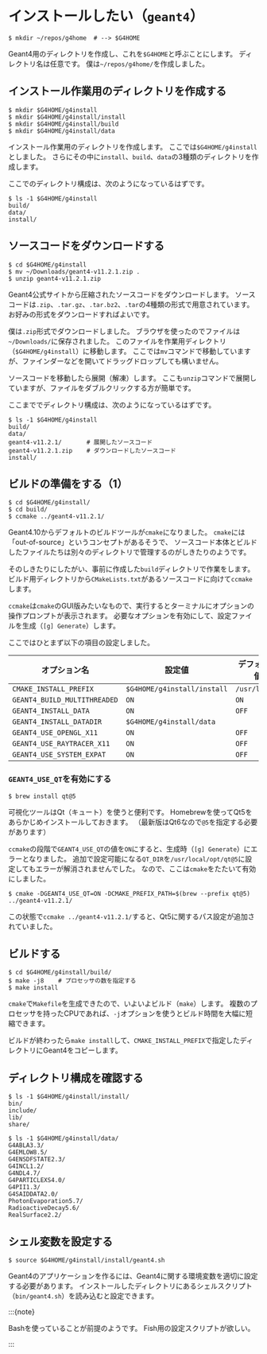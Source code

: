 # インストールしたい（``geant4``）

```console
$ mkdir ~/repos/g4home  # --> $G4HOME
```

Geant4用のディレクトリを作成し、これを``$G4HOME``と呼ぶことにします。
ディレクトリ名は任意です。
僕は``~/repos/g4home/``を作成しました。

## インストール作業用のディレクトリを作成する

```console
$ mkdir $G4HOME/g4install
$ mkdir $G4HOME/g4install/install
$ mkdir $G4HOME/g4install/build
$ mkdir $G4HOME/g4install/data
```

インストール作業用のディレクトリを作成します。
ここでは``$G4HOME/g4install``としました。
さらにその中に``install``、``build``、``data``の3種類のディレクトリを作成します。

ここでのディレクトリ構成は、次のようになっているはずです。

```console
$ ls -1 $G4HOME/g4install
build/
data/
install/
```

## ソースコードをダウンロードする

```console
$ cd $G4HOME/g4install
$ mv ~/Downloads/geant4-v11.2.1.zip .
$ unzip geant4-v11.2.1.zip
```

Geant4公式サイトから圧縮されたソースコードをダウンロードします。
ソースコードは``.zip``、``.tar.gz``、``.tar.bz2``、``.tar``の4種類の形式で用意されています。
お好みの形式をダウンロードすればよいです。

僕は``.zip``形式でダウンロードしました。
ブラウザを使ったのでファイルは``~/Downloads/``に保存されました。
このファイルを作業用ディレクトリ（``$G4HOME/g4install``）に移動します。
ここでは``mv``コマンドで移動していますが、ファインダーなどを開いてドラッグドロップしても構いません。

ソースコードを移動したら展開（解凍）します。
ここも``unzip``コマンドで展開していますが、ファイルをダブルクリックする方が簡単です。

ここまででディレクトリ構成は、次のようになっているはずです。

```console
$ ls -1 $G4HOME/g4install
build/
data/
geant4-v11.2.1/       # 展開したソースコード
geant4-v11.2.1.zip    # ダウンロードしたソースコード
install/
```

## ビルドの準備をする（1）

```console
$ cd $G4HOME/g4install/
$ cd build/
$ ccmake ../geant4-v11.2.1/
```

Geant4.10からデフォルトのビルドツールが``cmake``になりました。
``cmake``には「out-of-source」というコンセプトがあるそうで、
ソースコード本体とビルドしたファイルたちは別々のディレクトリで管理するのがしきたりのようです。

そのしきたりにしたがい、事前に作成した``build``ディレクトリで作業をします。
ビルド用ディレクトリから``CMakeLists.txt``があるソースコードに向けて``ccmake``します。

``ccmake``は``cmake``のGUI版みたいなもので、実行するとターミナルにオプションの操作プロンプトが表示されます。
必要なオプションを有効にして、設定ファイルを生成（``[g] Generate``）します。

ここではひとまず以下の項目の設定しました。

| オプション名 | 設定値 | デフォルト値 |
|---|---|---|
| ``CMAKE_INSTALL_PREFIX`` | ``$G4HOME/g4install/install`` | ``/usr/local/`` |
| ``GEANT4_BUILD_MULTITHREADED`` | ``ON`` | ``ON`` |
| ``GEANT4_INSTALL_DATA`` | ``ON`` | ``OFF`` |
| ``GEANT4_INSTALL_DATADIR`` | ``$G4HOME/g4install/data`` | |
| ``GEANT4_USE_OPENGL_X11``  | ``ON`` | ``OFF`` |
| ``GEANT4_USE_RAYTRACER_X11`` | ``ON`` | ``OFF`` |
| ``GEANT4_USE_SYSTEM_EXPAT`` | ``ON`` | ``OFF``|

### ``GEANT4_USE_QT``を有効にする

```console
$ brew install qt@5
```

可視化ツールはQt（キュート）を使うと便利です。
Homebrewを使ってQt5をあらかじめインストールしておきます。
（最新版はQt6なので``@5``を指定する必要があります）

``ccmake``の段階で``GEANT4_USE_QT``の値を``ON``にすると、生成時（``[g] Generate``）にエラーとなりました。
追加で設定可能になる``QT_DIR``を``/usr/local/opt/qt@5``に設定してもエラーが解消されませんでした。
なので、ここは``cmake``をたたいて有効にしました。

```console
$ cmake -DGEANT4_USE_QT=ON -DCMAKE_PREFIX_PATH=$(brew --prefix qt@5) ../geant4-v11.2.1/
```

この状態で``ccmake ../geant4-v11.2.1/``すると、Qt5に関するパス設定が追加されていました。

## ビルドする

```console
$ cd $G4HOME/g4install/build/
$ make -j8    # プロセッサの数を指定する
$ make install
```

``cmake``で``Makefile``を生成できたので、いよいよビルド（``make``）します。
複数のプロセッサを持ったCPUであれば、``-j``オプションを使うとビルド時間を大幅に短縮できます。

ビルドが終わったら``make install``して、``CMAKE_INSTALL_PREFIX``で指定したディレクトリにGeant4をコピーします。

## ディレクトリ構成を確認する

```console
$ ls -1 $G4HOME/g4install/install/
bin/
include/
lib/
share/

$ ls -1 $G4HOME/g4install/data/
G4ABLA3.3/
G4EMLOW8.5/
G4ENSDFSTATE2.3/
G4INCL1.2/
G4NDL4.7/
G4PARTICLEXS4.0/
G4PII1.3/
G4SAIDDATA2.0/
PhotonEvaporation5.7/
RadioactiveDecay5.6/
RealSurface2.2/
```

## シェル変数を設定する

```console
$ source $G4HOME/g4install/install/geant4.sh
```

Geant4のアプリケーションを作るには、Geant4に関する環境変数を適切に設定する必要があります。
インストールしたディレクトリにあるシェルスクリプト（``bin/geant4.sh``）を読み込むと設定できます。

:::{note}

Bashを使っていることが前提のようです。
Fish用の設定スクリプトが欲しい。

:::
